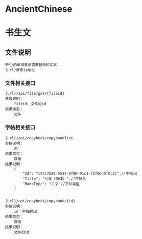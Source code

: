 # AncientChinese
书生文
=====
## 文件说明
    带{}的单词表示需要替换的文本
    {url}表示ip地址
### 文件相关接口
    {url}/api/file/get/{fileid}
    参数说明：
        fileid：文件的id
    结果类型：
        文件
### 字帖相关接口
    {url}/api/copybook/copybooklist
    参数说明：
        无
    结果类型：
        数组
    结果说明：
        {
            "Id": "c47c7b28-5514-4f80-91c1-f2f60d5f0c21",//字帖id
            "Title": "七发（简体）",//字帖名
            "BookType": "古文"//字帖类型
        }
        
        
    {url}/api/copybook/copybook/{id}
    参数说明：
        id：字帖的id
    结果类型：
        数组
    结果说明：
        文件的id
